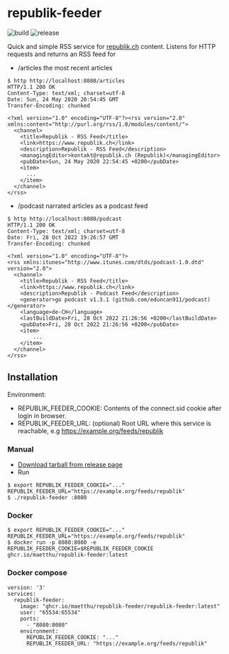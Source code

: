 # republik-feeder

![build](https://github.com/maetthu/republik-feeder/workflows/build/badge.svg) 
![release](https://github.com/maetthu/republik-feeder/workflows/release/badge.svg)

Quick and simple RSS service for [republik.ch](https://www.republik.ch) content. Listens for HTTP requests and returns an RSS feed for

* /articles the most recent articles

```
$ http http://localhost:8080/articles
HTTP/1.1 200 OK
Content-Type: text/xml; charset=utf-8
Date: Sun, 24 May 2020 20:54:45 GMT
Transfer-Encoding: chunked

<?xml version="1.0" encoding="UTF-8"?><rss version="2.0" xmlns:content="http://purl.org/rss/1.0/modules/content/">
  <channel>
    <title>Republik - RSS Feed</title>
    <link>https://www.republik.ch</link>
    <description>Republik - RSS Feed</description>
    <managingEditor>kontakt@republik.ch (Republik)</managingEditor>
    <pubDate>Sun, 24 May 2020 22:54:45 +0200</pubDate>
    <item>
      ...
    </item>
  </channel>
</rss>
```
* /podcast narrated articles as a podcast feed
```
$ http http://localhost:8080/podcast
HTTP/1.1 200 OK
Content-Type: text/xml; charset=utf-8
Date: Fri, 28 Oct 2022 19:26:57 GMT
Transfer-Encoding: chunked

<?xml version="1.0" encoding="UTF-8"?>
<rss xmlns:itunes="http://www.itunes.com/dtds/podcast-1.0.dtd" version="2.0">
  <channel>
    <title>Republik - RSS Feed</title>
    <link>https://www.republik.ch</link>
    <description>Republik - Podcast Feed</description>
    <generator>go podcast v1.3.1 (github.com/eduncan911/podcast)</generator>
    <language>de-CH</language>
    <lastBuildDate>Fri, 28 Oct 2022 21:26:56 +0200</lastBuildDate>
    <pubDate>Fri, 28 Oct 2022 21:26:56 +0200</pubDate>
    <item>
        ...
    </item>
  </channel>
</rss>
```

## Installation

Environment:

* REPUBLIK_FEEDER_COOKIE: Contents of the connect.sid cookie after login in browser.
* REPUBLIK_FEEDER_URL: (optional) Root URL where this service is reachable, e.g https://example.org/feeds/republik  

### Manual

* [Download tarball from release page](https://github.com/maetthu/republik-feeder/releases)
* Run

``` 
$ export REPUBLIK_FEEDER_COOKIE="..." REPUBLIK_FEEDER_URL="https://example.org/feeds/republik"
$ ./republik-feeder :8080
```

### Docker

```
$ export REPUBLIK_FEEDER_COOKIE="..." REPUBLIK_FEEDER_URL="https://example.org/feeds/republik"
$ docker run -p 8080:8080 -e REPUBLIK_FEEDER_COOKIE=$REPUBLIK_FEEDER_COOKIE ghcr.io/maetthu/republik-feeder:latest
```

### Docker compose

```
version: '3'
services:
  republik-feeder:
    image: "ghcr.io/maetthu/republik-feeder/republik-feeder:latest"
    user: "65534:65534"
    ports:
      - "8080:8080"
    environment:
      REPUBLIK_FEEDER_COOKIE: "..."
      REPUBLIK_FEEDER_URL: "https://example.org/feeds/republik"
```


